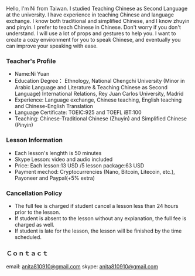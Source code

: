 
Hello, 
I'm Ni from Taiwan. I studied Teaching Chinese as Second Language at the university. I have experience in teaching Chinese and language exchange. I know both traditional and simplified Chinese, and I know zhuyin and pinyin. I prefer to teach Chinese in Chinese. Don't worry if you don't understand. I will use a lot of props and gestures to help you. I want to create a cozy environment for you to speak Chinese, and eventually you can improve your speaking with ease. 

### Teacher's Profile
- Name:Ni Yuan
- Education Degree：
Ethnology, National Chengchi University 
(Minor in Arabic Language and Literature & Teaching Chinese as Second Language)
International Relations, Rey Juan Carlos University, Madrid 
- Experience: Language exchange, Chinese teaching, English teaching and Chinese-English Translation
- Language Certificate: TOEIC:925 and TOEFL iBT:100 
- Teaching: Chinese-Traditional Chinese (Zhuyin) and Simplified Chinese (Pinyin)

### Lesson Information
- Each lesson's lenghth is 50 minutes
- Skype Lesson: video and audio included 
- Price: Each lesson:13 USD /5 lesson package:63 USD 
- Payment mechod: Cryptocurrencies (Nano, Bitcoin, Litecoin, etc.), Payoneer and Paypal(+5% extra)

### Cancellation Policy
- The full fee is charged if student cancel a lesson less than 24 hours prior to the lesson.
- If student is absent to the lesson without any explanation, the full fee is charged as well.
- If student is late for the lesson, the lesson will be finished by the time scheduled.
### Ｃｏｎｔａｃｔ
email: anita810910@gmail.com
skype: anita810910@gmail.com
